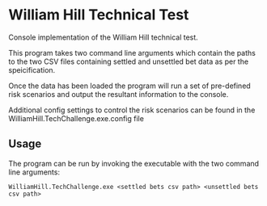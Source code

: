 # William Hill Technical Test

Console implementation of the William Hill technical test. 

This program takes two command line arguments which contain the paths to the two CSV files containing settled and 
unsettled bet data as per the speicification.

Once the data has been loaded the program will run a set of pre-defined risk scenarios and output the resultant information
to the console.

Additional config settings to control the risk scenarios can be found in the WilliamHill.TechChallenge.exe.config file

## Usage

The program can be run by invoking the executable with the two command line arguments: 

`WilliamHill.TechChallenge.exe <settled bets csv path> <unsettled bets csv path>`



